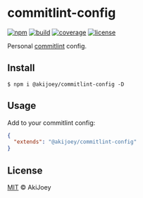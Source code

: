 # commitlint-config

[![npm][npm-image]][npm-url]
[![build][build-image]][build-url]
[![coverage][coverage-image]][coverage-url]
[![license][license-image]][license-url]

Personal [commitlint](https://github.com/conventional-changelog/commitlint) config.

## Install

`$ npm i @akijoey/commitlint-config -D`

## Usage

Add to your commitlint config:

```json
{
  "extends": "@akijoey/commitlint-config"
}
```

## License

[MIT][license-url] © AkiJoey

[npm-image]: https://img.shields.io/npm/v/@akijoey/commitlint-config
[npm-url]: https://www.npmjs.com/package/@akijoey/commitlint-config
[build-image]: https://img.shields.io/github/actions/workflow/status/akijoey/commitlint-config/build.yml
[build-url]: https://github.com/akijoey/commitlint-config/actions/workflows/build.yml
[coverage-image]: https://img.shields.io/codecov/c/gh/akijoey/commitlint-config
[coverage-url]: https://codecov.io/gh/akijoey/commitlint-config
[license-image]: https://img.shields.io/github/license/akijoey/commitlint-config
[license-url]: https://github.com/akijoey/commitlint-config/blob/main/LICENSE
